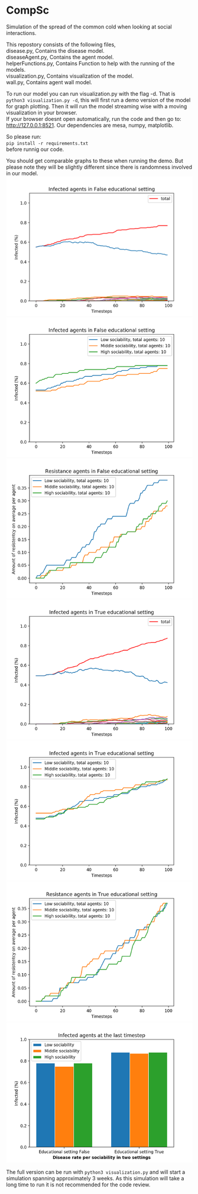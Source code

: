 # CompSc
Simulation of the spread of the common cold when looking at social interactions. <br>

This repostory consists of the following files, <br>
disease.py, Contains the disease model. <br>
diseaseAgent.py, Contains the agent model. <br>
helperFunctions.py, Contains Function to help with the running of the models.<br>
visualization.py, Contains visualization of the model. <br>
wall.py, Contains agent wall model. <br>

To run our model you can run visualization.py with the flag -d. 
That is `python3 visualization.py -d`, this will first run a demo version of the model for graph plotting.
Then it will run the model streaming wise with a moving visualization in your browser. <br>
If your browser doesnt open automatically, run the code and then go to: http://127.0.0.1:8521.
Our dependencies are mesa, numpy, matplotlib.

So please run: <br>
`pip install -r requirements.txt`<br>
before runnig our code.

You should get comparable graphs to these when running the demo.
But please note they will be slightly different since there is randomness involved in our model.
![infect_nonedu_mutations](/Graphs/infect_nonedu_mutations.png)
![infect_nonedu_social](/Graphs/infect_nonedu_social.png)
![infect_res_nonedu](/Graphs/res_nonedu.png)
![infect_edu_mutations](/Graphs/infect_edu_mutations.png)
![infect_edu_social](/Graphs/infect_edu_social.png)
![res_edu](/Graphs/res_edu.png)
![infect_bar](/Graphs/infect_bar.png)

The full version can be run with `python3 visualization.py` and will start a simulation spanning approximately 3 weeks. As this simulation will take a long time to run it is not recommended for the code review.


